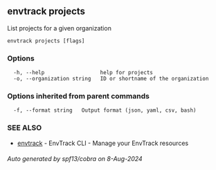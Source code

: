 ## envtrack projects

List projects for a given organization

```
envtrack projects [flags]
```

### Options

```
  -h, --help                  help for projects
  -o, --organization string   ID or shortname of the organization
```

### Options inherited from parent commands

```
  -f, --format string   Output format (json, yaml, csv, bash)
```

### SEE ALSO

* [envtrack](envtrack.md)	 - EnvTrack CLI - Manage your EnvTrack resources

###### Auto generated by spf13/cobra on 8-Aug-2024
